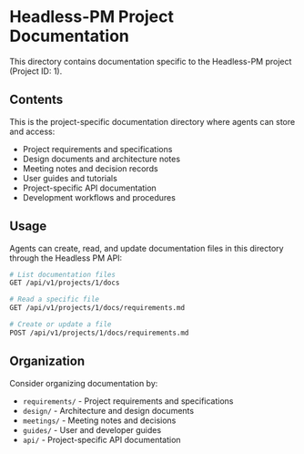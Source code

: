 # Headless-PM Project Documentation

This directory contains documentation specific to the Headless-PM project (Project ID: 1).

## Contents

This is the project-specific documentation directory where agents can store and access:

- Project requirements and specifications
- Design documents and architecture notes  
- Meeting notes and decision records
- User guides and tutorials
- Project-specific API documentation
- Development workflows and procedures

## Usage

Agents can create, read, and update documentation files in this directory through the Headless PM API:

```bash
# List documentation files
GET /api/v1/projects/1/docs

# Read a specific file  
GET /api/v1/projects/1/docs/requirements.md

# Create or update a file
POST /api/v1/projects/1/docs/requirements.md
```

## Organization

Consider organizing documentation by:
- `requirements/` - Project requirements and specifications
- `design/` - Architecture and design documents
- `meetings/` - Meeting notes and decisions
- `guides/` - User and developer guides
- `api/` - Project-specific API documentation